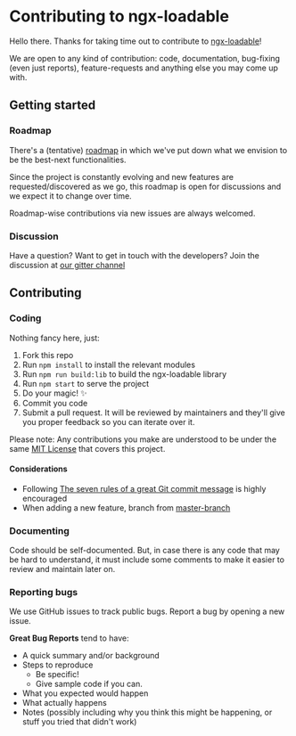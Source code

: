 # Contributing to ngx-loadable

Hello there. Thanks for taking time out to contribute to [ngx-loadable](https://github.com/mohammedzamakhan/ngx-loadable)!

We are open to any kind of contribution: code, documentation, bug-fixing (even just reports), feature-requests and anything else you may come up with.

## Getting started

### Roadmap

There's a (tentative) [roadmap](project-roadmap) in which we've put down what we envision to be the best-next functionalities.

Since the project is constantly evolving and new features are requested/discovered as we go, this roadmap is open for discussions and we expect it to change over time.

Roadmap-wise contributions via new issues are always welcomed.

### Discussion

Have a question? Want to get in touch with the developers?
Join the discussion at [ our gitter channel](link-to-our-gitter)

## Contributing

### Coding

Nothing fancy here, just:

1. Fork this repo
2. Run `npm install` to install the relevant modules
3. Run `npm run build:lib` to build the ngx-loadable library
4. Run `npm start` to serve the project
5. Do your magic! ✨
6. Commit you code
7. Submit a pull request. It will be reviewed by maintainers and they'll give you proper feedback so you can iterate over it.

Please note: Any contributions you make are understood to be under the same [MIT License](http://choosealicense.com/licenses/mit/) that covers this project.

#### Considerations

- Following [The seven rules of a great Git commit message](https://chris.beams.io/posts/git-commit/#seven-rules) is highly encouraged
- When adding a new feature, branch from [master-branch](https://github.com/mohammedzamakhan/ngx-loadable/tree/master)

### Documenting

Code should be self-documented. But, in case there is any code that may be hard to understand, it must include some comments to make it easier to review and maintain later on.

### Reporting bugs

We use GitHub issues to track public bugs. Report a bug by opening a new issue.

**Great Bug Reports** tend to have:

- A quick summary and/or background
- Steps to reproduce
  - Be specific!
  - Give sample code if you can.
- What you expected would happen
- What actually happens
- Notes (possibly including why you think this might be happening, or stuff you tried that didn't work)

